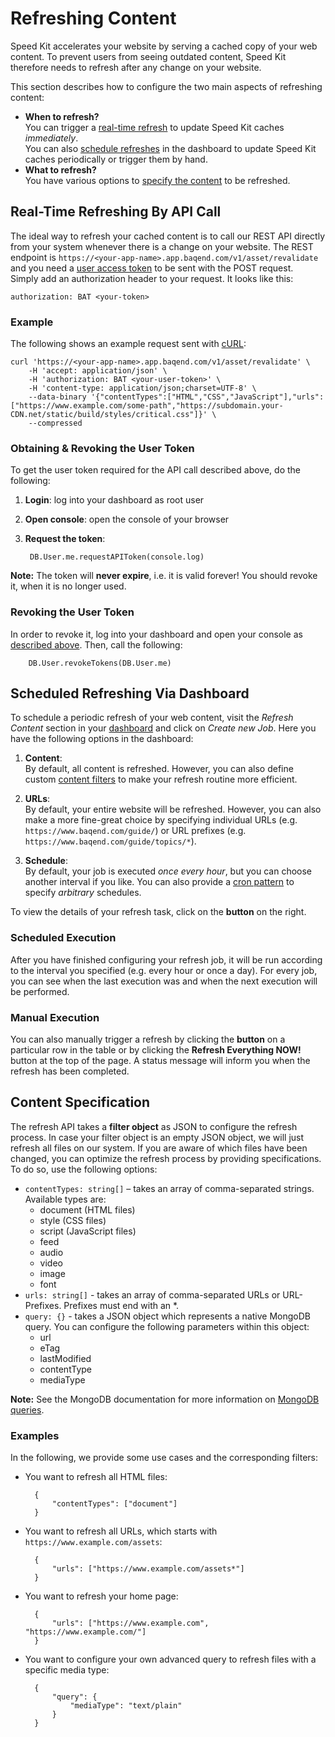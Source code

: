 # Refreshing Content

Speed Kit accelerates your website by serving a cached copy of your web content. 
To prevent users from seeing outdated content, Speed Kit therefore needs to refresh after any change on your website. 

This section describes how to configure the two main aspects of refreshing content:

- **When to refresh?**  
You can trigger a [real-time refresh](#real-time-refreshing-by-api-call) to update Speed Kit caches *immediately*.  
You can also [schedule refreshes](#scheduled-refreshing-via-dashboard) in the dashboard to update Speed Kit caches periodically or trigger them by hand. 
- **What to refresh?**  
You have various options to [specify the content](#content-specification) to be refreshed.



## Real-Time Refreshing By API Call

The ideal way to refresh your cached content is to call our REST API directly from your system whenever there is a change on your website. 
The REST endpoint is `https://<your-app-name>.app.baqend.com/v1/asset/revalidate` and you need a [user access token](../../rest-api/#authentication) to be sent with the POST request.  
Simply add an authorization header to your request. It looks like this:

    authorization: BAT <your-token>
    
### Example

The following shows an example request sent with [cURL](https://curl.haxx.se/):

```
curl 'https://<your-app-name>.app.baqend.com/v1/asset/revalidate' \
    -H 'accept: application/json' \
    -H 'authorization: BAT <your-user-token>' \
    -H 'content-type: application/json;charset=UTF-8' \
    --data-binary '{"contentTypes":["HTML","CSS","JavaScript"],"urls":["https://www.example.com/some-path","https://subdomain.your-CDN.net/static/build/styles/critical.css"]}' \
    --compressed
```

### Obtaining & Revoking the User Token

To get the user token required for the API call described above, do the following:

1. **Login**: log into your dashboard as root user
2. **Open console**: open the console of your browser 
3. **Request the token**:

        DB.User.me.requestAPIToken(console.log)
        
<div class="note">
    <strong>Note:</strong>
    The token will <strong>never expire</strong>, i.e. it is valid forever! You should revoke it, when it is no longer used.
</div>
    
### Revoking the User Token

In order to revoke it, log into your dashboard and open your console as [described above](#obtaining-revoking-the-user-token). Then, call the following:

        DB.User.revokeTokens(DB.User.me)




## Scheduled Refreshing Via Dashboard

To schedule a periodic refresh of your web content, visit the *Refresh Content* section in your [dashboard](https://dashboard.baqend.com) and click on *Create new Job*. 
Here you have the following options in the dashboard:

1. **Content**:  
By default, all content is refreshed. 
However, you can also define custom [content filters](#content-specification) to make your refresh routine more efficient. 
2. **URLs**:  
By default, your entire website will be refreshed. 
However, you can also make a more fine-great choice by specifying individual URLs (e.g. `https://www.baqend.com/guide/`) or URL prefixes (e.g. `https://www.baqend.com/guide/topics/*`).

3. **Schedule**:  
By default, your job is executed *once every hour*, but you can choose another interval if you like. 
You can also provide a [cron pattern](../../cronjobs/#cron-patterns) to specify *arbitrary* schedules. 

To view the details of your refresh task, click on the **<i class="fa fa-pencil"></i> button** on the right. 

### Scheduled Execution

After you have finished configuring your refresh job, it will be run according to the interval you specified (e.g. every hour or once a day). 
For every job, you can see when the last execution was and when the next execution will be performed. 


### Manual Execution
You can also manually trigger a refresh by clicking the **<i class="fa fa-play"></i> button** on a particular row in the table or by clicking the **Refresh Everything NOW!** button at the top of the page. 
A status message will inform you when the refresh has been completed. 


## Content Specification

The refresh API takes a **filter object** as JSON to configure the refresh process. In case your filter object is an empty JSON object, we will just refresh all files on our system. If you are aware of which files have been changed, you can optimize the refresh process by providing specifications. 
To do so, use the following options:

* `contentTypes: string[]` – takes an array of comma-separated strings. Available types are:
    - document (HTML files) 
    - style (CSS files)
    - script (JavaScript files)
    - feed
    - audio
    - video
    - image
    - font
* `urls: string[]` - takes an array of comma-separated URLs or URL-Prefixes. Prefixes must end with an *.
* `query: {}` - takes a JSON object which represents a native MongoDB query. You can configure the following parameters within this object:
    - url
    - eTag
    - lastModified
    - contentType
    - mediaType

<div class="note">
    <strong>Note:</strong>
    See the MongoDB documentation for more information on <a href="https://docs.mongodb.com/manual/tutorial/query-documents/">MongoDB queries</a>.
</div>

### Examples

In the following, we provide some use cases and the corresponding filters:

- You want to refresh all HTML files:

        {
            "contentTypes": ["document"]
        }

- You want to refresh all URLs, which starts with `https://www.example.com/assets`:

        {
            "urls": ["https://www.example.com/assets*"]
        }
        
- You want to refresh your home page:
        
        {
            "urls": ["https://www.example.com", "https://www.example.com/"]
        }
        
- You want to configure your own advanced query to refresh files with a specific media type:
        
        {
            "query": {
                "mediaType": "text/plain"
            }
        }